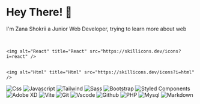 # Hey There! 👋

I'm Zana Shokrii a Junior Web Developer, trying to learn more about web

<br />

    <img alt="React" title="React" src="https://skillicons.dev/icons?i=react" />


    <img alt="Html" title="Html" src="https://skillicons.dev/icons?i=html" />

<a href="https://www.w3.org/Style/CSS/Overview.en.html" target="_blank" style="text-decoration: none;">
    <img alt="Css" title="Css" src="https://skillicons.dev/icons?i=css" />
</a>
<a href="https://www.javascript.com" target="_blank" style="text-decoration: none;">
    <img alt="Javascript" title="Javascript" src="https://skillicons.dev/icons?i=js" />
</a>
<a href="https://tailwindcss.com" target="_blank" style="text-decoration: none;">
    <img alt="Tailwind" title="Tailwind" src="https://skillicons.dev/icons?i=tailwind" />
</a>
<a href="https://sass-lang.com" target="_blank" style="text-decoration: none;">
    <img alt="Sass" title="Sass" src="https://skillicons.dev/icons?i=sass" />
</a>
<a href="https://getbootstrap.com" target="_blank" style="text-decoration: none;">
    <img alt="Bootstrap" title="Bootstrap" src="https://skillicons.dev/icons?i=bootstrap" />
</a>
<a href="https://www.styled-components.com" target="_blank" style="text-decoration: none;">
    <img alt="Styled Components" title="Styled Components" src="https://skillicons.dev/icons?i=styledcomponents" />
</a>
<a href="https://helpx.adobe.com/xd/get-started.html" target="_blank" style="text-decoration: none;">
    <img alt="Adobe XD" title="Adobe XD" src="https://skillicons.dev/icons?i=xd" />
</a>
<a href="https://vitejs.dev" target="_blank" style="text-decoration: none;">
    <img alt="Vite" title="Vite" src="https://skillicons.dev/icons?i=vite" />
</a>
<a href="https://git-scm.com" target="_blank" style="text-decoration: none;">
    <img alt="Git" title="Git" src="https://skillicons.dev/icons?i=git" />
</a>
<a href="https://code.visualstudio.com" target="_blank" style="text-decoration: none;">
    <img alt="Vscode" title="Vscode" src="https://skillicons.dev/icons?i=vscode" />
</a>
<a href="https://github.com" target="_blank" style="text-decoration: none;">
    <img alt="Github" title="Github" src="https://skillicons.dev/icons?i=github" />
</a>
<a href="https://www.php.net" target="_blank" style="text-decoration: none;">
    <img alt="PHP" title="PHP" src="https://skillicons.dev/icons?i=php" />
</a>
<a href="https://www.mysql.com" target="_blank" style="text-decoration: none;">
    <img alt="Mysql" title="Mysql" src="https://skillicons.dev/icons?i=mysql" />
</a>
<a href="https://www.markdownguide.org" target="_blank" style="text-decoration: none;">
    <img alt="Markdown" title="Markdown" src="https://skillicons.dev/icons?i=md" />
</a>
